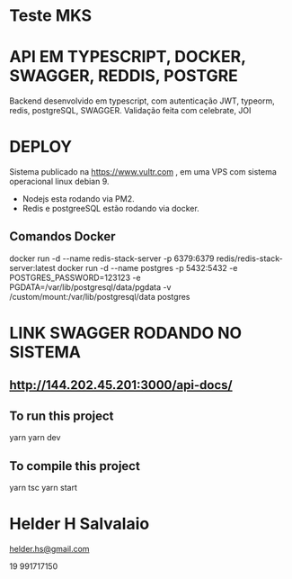 # Teste MKS

# API EM TYPESCRIPT, DOCKER, SWAGGER, REDDIS, POSTGRE
Backend desenvolvido em typescript, com autenticação JWT, typeorm, redis, postgreSQL, SWAGGER.
Validação feita com celebrate, JOI

# DEPLOY
Sistema publicado na https://www.vultr.com , em uma VPS com sistema operacional linux debian 9.
* Nodejs esta rodando via PM2.
* Redis e postgreeSQL estão rodando via docker.
## Comandos Docker
docker run -d --name redis-stack-server -p 6379:6379 redis/redis-stack-server:latest
docker run -d --name postgres -p 5432:5432 -e POSTGRES_PASSWORD=123123 -e PGDATA=/var/lib/postgresql/data/pgdata -v /custom/mount:/var/lib/postgresql/data postgres

# LINK SWAGGER RODANDO NO SISTEMA

## http://144.202.45.201:3000/api-docs/



## To run this project

yarn
yarn dev

## To compile this project

yarn tsc
yarn start

# Helder H Salvalaio

helder.hs@gmail.com

19 991717150
